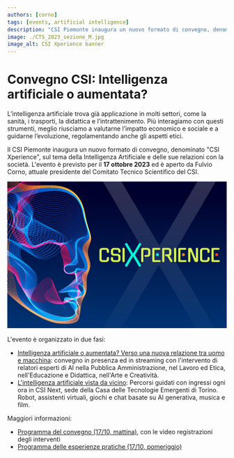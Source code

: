 ```yaml
---
authors: [corno]
tags: [events, artificial intelligence]
description: "CSI Piemonte inaugura un nuovo formato di convegno, denominato \"CSI Xperience\", sul tema della Intelligenza Artificiale e delle sue relazioni con la società."
image: ./CTS_2023_sezione_M.jpg
image_alt: CSI Xperience banner
---
```


# Convegno CSI: Intelligenza artificiale o aumentata?

L’intelligenza artificiale trova già applicazione in molti settori, come la sanità, i trasporti, la didattica e l’intrattenimento. Più interagiamo con questi strumenti, meglio riusciamo a valutarne l’impatto economico e sociale e a guidarne l’evoluzione, regolamentando anche gli aspetti etici. 

Il CSI Piemonte inaugura un nuovo formato di convegno, denominato "CSI Xperience", sul tema della Intelligenza Artificiale e delle sue relazioni con la società.
L'evento è previsto per il **17 ottobre 2023** ed è aperto da Fulvio Corno, attuale presidente del Comitato Tecnico Scientifico del CSI.

![CSI Xperience](./CTS_2023_sezione_M.jpg)

<!-- truncate -->

L'evento è organizzato in due fasi:

- [Intelligenza artificiale o aumentata? Verso una nuova relazione tra uomo e macchina](https://www.csipiemonte.it/it/evento/intelligenza-artificiale-aumentata): convegno in presenza ed in streaming con l'intervento di relatori esperti di AI nella Pubblica Amministrazione, nel Lavoro ed Etica, nell'Educazione e Didattica, nell'Arte e Creatività. 
- [L'intelligenza artificiale vista da vicino](https://www.csipiemonte.it/it/evento/lintelligenza-artificiale-vista-vicino): Percorsi guidati con ingressi ogni ora in CSI Next, sede della Casa delle Tecnologie Emergenti di Torino. Robot, assistenti virtuali, giochi e chat basate su AI generativa, musica e film.

Maggiori informazioni:

- [Programma del convegno (17/10, mattina)](https://www.csipiemonte.it/it/evento/intelligenza-artificiale-aumentata), con le video registrazioni degli interventi
- [Programma delle esperienze pratiche (17/10, pomeriggio)](https://www.csipiemonte.it/it/evento/lintelligenza-artificiale-vista-vicino)